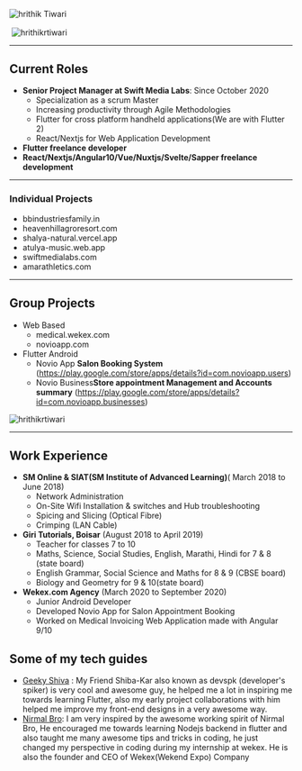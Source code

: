 <!-- # Hrithik Tiwari - Working with Vision

Getting prepared for the ocean of opportunities waiting. -->

<p align="left"> <img src="https://komarev.com/ghpvc/?username=hrithikrtiwari&label=Profile%20views&color=0e75b6&style=flat" alt="hrithik Tiwari" /> </p>

<p>&nbsp;<img align="center" src="https://github-readme-stats.vercel.app/api?username=hrithikrtiwari&show_icons=true&locale=en" alt="hrithikrtiwari" /></p>
<hr/>

## Current Roles
- <b>Senior Project Manager at Swift Media Labs</b>: Since October 2020
    - Specialization as a scrum Master
    - Increasing productivity through Agile Methodologies
    - Flutter for cross platform handheld applications(We are with Flutter 2)
    - React/Nextjs for Web Application Development
- <b>Flutter freelance developer</b>
- <b>React/Nextjs/Angular10/Vue/Nuxtjs/Svelte/Sapper freelance development</b>


<hr/>

### Individual Projects
- bbindustriesfamily.in
- heavenhillagroresort.com
- shalya-natural.vercel.app
- atulya-music.web.app
- swiftmedialabs.com
- amarathletics.com

<hr/>

## Group Projects
- Web Based
    - medical.wekex.com
    - novioapp.com
- Flutter Android
    - Novio App <b>Salon Booking System</b> (https://play.google.com/store/apps/details?id=com.novioapp.users)
    - Novio Business<b>Store appointment Management and Accounts summary</b> (https://play.google.com/store/apps/details?id=com.novioapp.businesses)
<p><img align="center" src="https://github-readme-streak-stats.herokuapp.com/?user=hrithikrtiwari&" alt="hrithikrtiwari" /></p>

<hr/>

## Work Experience
- <b>SM Online & SIAT(SM Institute of Advanced Learning)</b>( March 2018 to June 2018)
    - Network Administration
    - On-Site Wifi Installation & switches and Hub troubleshooting
    - Spicing and Slicing (Optical Fibre)
    - Crimping (LAN Cable)
- <b>Giri Tutorials, Boisar</b> (August 2018 to April 2019)
    - Teacher for classes 7 to 10
    - Maths, Science, Social Studies, English, Marathi, Hindi for 7 & 8 (state board)
    - English Grammar, Social Science and Maths for 8 & 9 (CBSE board)
    - Biology and Geometry for 9 & 10(state board)
- <b>Wekex.com Agency</b> (March 2020 to September 2020)
    - Junior Android Developer
    - Developed Novio App for Salon Appointment Booking
    - Worked on Medical Invoicing Web Application made with Angular 9/10

<!--### Skills 
## `API Development`
API stands for Application Programming Interface. My API scope is limited to developing for Web, Mobile and Desktop Applications.
<details>
<summary>
Web API Development
</summary>
</details>
<details>
<summary>
Web API Development
</summary>
</details>
<details>
<summary>
Web API Development
</summary>
</details>
</p>
<p align="center">
<img width="49%" height="100" src="front-end-tech/angular.jpeg" style="display:inline">
<img src="front-end-tech/blazor.jpeg" width="49%" height="100" alt="failed to load" style="display:inline">
</p>
<br/>
<p>
<img src="front-end-tech/gatsby.jpeg" width="50%" height="50" alt="failed to load">
<img src="front-end-tech/javascript.jpeg" width="50%" height="50" alt="failed to load">
</p>
<br/>
<p>
<img src="front-end-tech/next.jpeg" width="50%" height="100" alt="failed to load">
<img src="front-end-tech/reactjs.jpeg" width="50%" height="100" alt="failed to load">
</p>
<br/>
<p>
<img src="front-end-tech/svelte.jpeg" width="50%" height="100" alt="failed to load">
<img src="front-end-tech/typescript.jpeg" width="50%" height="100" alt="failed to load">
</p>
<br/>
<p>
<img align="center" src="front-end-tech/vue.jpeg" width="50%" height="100" alt="failed to load">
</p>
<br/>
</p>
 </detail>

<br/>
<br/>

 <details>
 <summary>App Development</summary>
<p>
<img width="50%" height="100" src="front-end-tech/angular.jpeg" style="display:inline">
<img src="front-end-tech/blazor.jpeg" width="50%" height="100" alt="failed to load" style="display:inline">
<br/>
<img src="front-end-tech/gatsby.jpeg" width="50%" height="50" alt="failed to load">
<img src="front-end-tech/javascript.jpeg" width="50%" height="50" alt="failed to load">
<br/>
<img src="front-end-tech/next.jpeg" width="50%" height="100" alt="failed to load">
<img src="front-end-tech/reactjs.jpeg" width="50%" height="100" alt="failed to load">
<br/>
<img src="front-end-tech/svelte.jpeg" width="50%" height="100" alt="failed to load">
<img src="front-end-tech/typescript.jpeg" width="50%" height="100" alt="failed to load">
<br/>
<img align="center" src="front-end-tech/vue.jpeg" width="50%" height="100" alt="failed to load">
<br/>
</p>
         </details>

## Backend

<img src="express.jpeg" width="50%" height="100" alt="failed to load"> -->


<!--
### Education
- Chinmaya Vidyalaya, Tarapur (Jr. KG to 12th): 
  - Chinmaya Vidyalaya is a SWAD(School With A Difference) where I completed my foundational and higher secondary studies.
  - Passed out 10th with distinction (9.8 CGPA)
  - Passed out 12th PCM ith Fairly good marks
- Bachelors From Mumbai University in Information Technology (B.Sc.IT)
    - June 2018 to May 2021
<br/>
### School Achievements
- Two Times Rank Holder in Science Talent Search Examination (STSE held as Interschool Science Quiz)
- 2nd Prize for Learning 118 Elements of Periodic Table Competition.
- 1st Prize in Slow Cycling Race in 2018 Chinmaya Sports Events

-->

<!--
<h3 align="left">Connect with me:</h3>
<p align="left">
<a href="https://twitter.com/shibakar786" target="blank"><img align="center" src="https://cdn.jsdelivr.net/npm/simple-icons@3.0.1/icons/twitter.svg" alt="shibakar786" height="30" width="40" /></a>
<a href="https://linkedin.com/in/shivaprasadkar" target="blank"><img align="center" src="https://cdn.jsdelivr.net/npm/simple-icons@3.0.1/icons/linkedin.svg" alt="shivaprasadkar" height="30" width="40" /></a>
<a href="https://instagram.com/_devspk_" target="blank"><img align="center" src="https://cdn.jsdelivr.net/npm/simple-icons@3.0.1/icons/instagram.svg" alt="_devspk_" height="30" width="40" /></a>
<a href="https://www.youtube.com/c/thegeeek" target="blank"><img align="center" src="https://cdn.jsdelivr.net/npm/simple-icons@3.0.1/icons/youtube.svg" alt="thegeeek" height="30" width="40" /></a>
</p>
<h3 align="left">Languages and Tools:</h3>
<p align="left"> <a href="https://developer.android.com" target="_blank"> <img src="https://raw.githubusercontent.com/devicons/devicon/master/icons/android/android-original-wordmark.svg" alt="android" width="40" height="40"/> </a> <a href="https://cordova.apache.org/" target="_blank"> <img src="https://www.vectorlogo.zone/logos/apache_cordova/apache_cordova-icon.svg" alt="apachecordova" width="40" height="40"/> </a> <a href="https://www.arduino.cc/" target="_blank"> <img src="https://cdn.worldvectorlogo.com/logos/arduino-1.svg" alt="arduino" width="40" height="40"/> </a> <a href="https://dart.dev" target="_blank"> <img src="https://www.vectorlogo.zone/logos/dartlang/dartlang-icon.svg" alt="dart" width="40" height="40"/> </a> <a href="https://www.djangoproject.com/" target="_blank"> <img src="https://raw.githubusercontent.com/devicons/devicon/master/icons/django/django-original.svg" alt="django" width="40" height="40"/> </a> <a href="https://www.docker.com/" target="_blank"> <img src="https://raw.githubusercontent.com/devicons/devicon/master/icons/docker/docker-original-wordmark.svg" alt="docker" width="40" height="40"/> </a> <a href="https://firebase.google.com/" target="_blank"> <img src="https://www.vectorlogo.zone/logos/firebase/firebase-icon.svg" alt="firebase" width="40" height="40"/> </a> <a href="https://flask.palletsprojects.com/" target="_blank"> <img src="https://www.vectorlogo.zone/logos/pocoo_flask/pocoo_flask-icon.svg" alt="flask" width="40" height="40"/> </a> <a href="https://flutter.dev" target="_blank"> <img src="https://www.vectorlogo.zone/logos/flutterio/flutterio-icon.svg" alt="flutter" width="40" height="40"/> </a> <a href="https://cloud.google.com" target="_blank"> <img src="https://www.vectorlogo.zone/logos/google_cloud/google_cloud-icon.svg" alt="gcp" width="40" height="40"/> </a> <a href="https://heroku.com" target="_blank"> <img src="https://www.vectorlogo.zone/logos/heroku/heroku-icon.svg" alt="heroku" width="40" height="40"/> </a> <a href="https://ionicframework.com" target="_blank"> <img src="https://upload.wikimedia.org/wikipedia/commons/d/d1/Ionic_Logo.svg" alt="ionic" width="40" height="40"/> </a> <a href="https://developer.mozilla.org/en-US/docs/Web/JavaScript" target="_blank"> <img src="https://raw.githubusercontent.com/devicons/devicon/master/icons/javascript/javascript-original.svg" alt="javascript" width="40" height="40"/> </a> <a href="https://www.linux.org/" target="_blank"> <img src="https://raw.githubusercontent.com/devicons/devicon/master/icons/linux/linux-original.svg" alt="linux" width="40" height="40"/> </a> <a href="https://www.mongodb.com/" target="_blank"> <img src="https://raw.githubusercontent.com/devicons/devicon/master/icons/mongodb/mongodb-original-wordmark.svg" alt="mongodb" width="40" height="40"/> </a> <a href="https://www.mysql.com/" target="_blank"> <img src="https://raw.githubusercontent.com/devicons/devicon/master/icons/mysql/mysql-original-wordmark.svg" alt="mysql" width="40" height="40"/> </a> <a href="https://nodejs.org" target="_blank"> <img src="https://raw.githubusercontent.com/devicons/devicon/master/icons/nodejs/nodejs-original-wordmark.svg" alt="nodejs" width="40" height="40"/> </a> <a href="https://www.python.org" target="_blank"> <img src="https://raw.githubusercontent.com/devicons/devicon/master/icons/python/python-original.svg" alt="python" width="40" height="40"/> </a> <a href="https://www.adobe.com/products/xd.html" target="_blank"> <img src="https://cdn.worldvectorlogo.com/logos/adobe-xd.svg" alt="xd" width="40" height="40"/> </a> </p>
-->


## Some of my tech guides
- <a href="https://github.com/shiba-kar">Geeky Shiva</a> : My Friend Shiba-Kar also known as devspk (developer's spiker) is very cool and awesome guy, he helped me a lot in inspiring me towards learning Flutter, also my early project collaborations with him helped me improve my front-end designs in a very awesome way.
- <a href="https://github.com/wekex35">Nirmal Bro</a>: I am very inspired by the awesome working spirit of Nirmal Bro, He encouraged me towards learning Nodejs backend in flutter and also taught me many awesome tips and tricks in coding, he just changed my perspective in coding during my internship at wekex. He is also the founder and CEO of Wekex(Wekend Expo) Company
